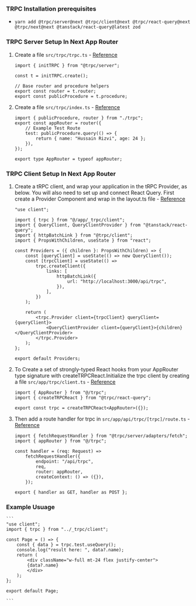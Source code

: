### TRPC Installation prerequisites

- `yarn add @trpc/server@next @trpc/client@next @trpc/react-query@next @trpc/next@next @tanstack/react-query@latest zod`

### TRPC Server Setup In Next App Router

1. Create a file `src/trpc/trpc.ts` - [Reference](https://trpc.io/docs/client/nextjs/setup)

	```
	import { initTRPC } from "@trpc/server";

	const t = initTRPC.create();

	// Base router and procedure helpers
	export const router = t.router;
	export const publicProcedure = t.procedure;
	```

2. Create a file `src/trpc/index.ts` - [Reference](https://trpc.io/docs/client/nextjs/setup)

	```
	import { publicProcedure, router } from "./trpc";
	export const appRouter = router({
		// Example Test Route
		test: publicProcedure.query(() => {
			return { name: "Hussain Rizvi", age: 24 };
		}),
	});

	export type AppRouter = typeof appRouter;
	```

### TRPC Client Setup In Next App Router
1. Create a tRPC client, and wrap your application in the tRPC Provider, as below. You will also need to set up and connect React Query. First create a Provider Component and wrap in the layout.ts file - [Reference](https://trpc.io/docs/client/react/setup#4-add-trpc-providers)
	```
	"use client";

	import { trpc } from "@/app/_trpc/client";
	import { QueryClient, QueryClientProvider } from "@tanstack/react-query";
	import { httpBatchLink } from "@trpc/client";
	import { PropsWithChildren, useState } from "react";

	const Providers = ({ children }: PropsWithChildren) => {
		const [queryClient] = useState(() => new QueryClient());
		const [trpcClient] = useState(() =>
			trpc.createClient({
				links: [
					httpBatchLink({
						url: "http://localhost:3000/api/trpc",
					}),
				],
			})
		);

		return (
			<trpc.Provider client={trpcClient} queryClient={queryClient}>
				<QueryClientProvider client={queryClient}>{children}</QueryClientProvider>
			</trpc.Provider>
		);
	};

	export default Providers;
	```

2. To Create a set of strongly-typed React hooks from your AppRouter type signature with createTRPCReact.Initialize the trpc client by creating a file `src/app/trpc/client.ts` - [Reference](https://trpc.io/docs/client/react/setup#4-add-trpc-providers)

	```
	import { AppRouter } from "@/trpc";
	import { createTRPCReact } from "@trpc/react-query";

	export const trpc = createTRPCReact<AppRouter>({});
	```

3. Then add a route handler for trpc in `src/app/api/trpc/[trpc]/route.ts` - [Reference](https://trpc.io/docs/server/adapters/nextjs#route-handlers)

	```
	import { fetchRequestHandler } from "@trpc/server/adapters/fetch";
	import { appRouter } from "@/trpc";

	const handler = (req: Request) =>
		fetchRequestHandler({
			endpoint: "/api/trpc",
			req,
			router: appRouter,
			createContext: () => ({}),
		});

	export { handler as GET, handler as POST };
	```

### Example Usuage
	```
	"use client";
	import { trpc } from "../_trpc/client";

	const Page = () => {
		const { data } = trpc.test.useQuery();
		console.log("result here: ", data?.name);
		return (
			<div className="w-full mt-24 flex justify-center">
			{data?.name}
			</div>
		);
	};

	export default Page;

	```